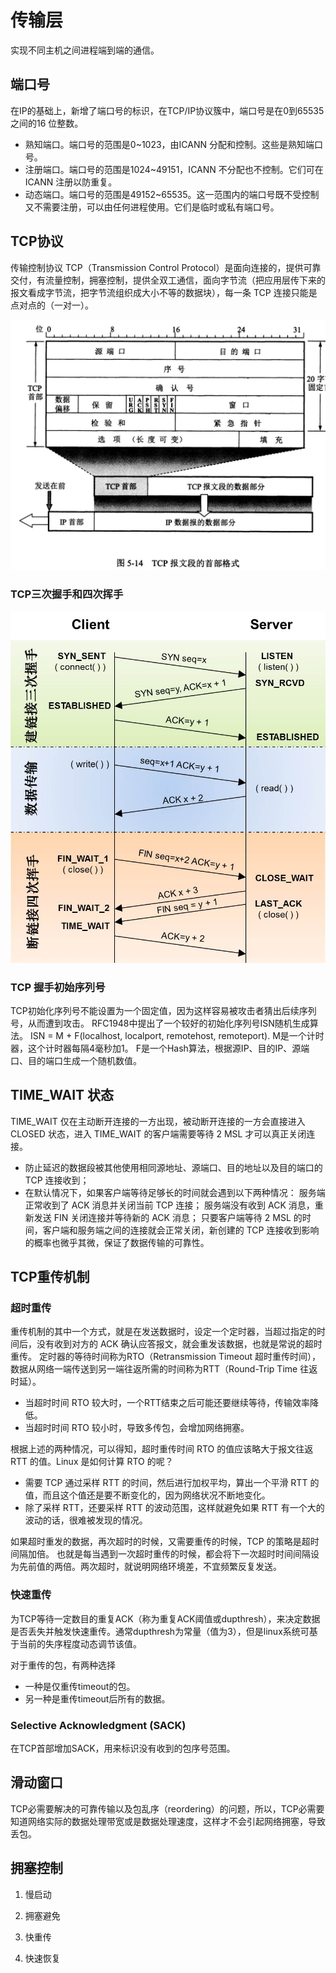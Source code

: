 # 传输层

实现不同主机之间进程端到端的通信。

## 端口号

在IP的基础上，新增了端口号的标识，在TCP/IP协议簇中，端口号是在0到65535之间的16 位整数。

* 熟知端口。端口号的范围是0~1023，由ICANN 分配和控制。这些是熟知端口号。
* 注册端口。端口号的范围是1024~49151，ICANN 不分配也不控制。它们可在ICANN 注册以防重复。
* 动态端口。端口号的范围是49152~65535。这一范围内的端口号既不受控制又不需要注册，可以由任何进程使用。它们是临时或私有端口号。

## TCP协议

传输控制协议 TCP（Transmission Control Protocol）是面向连接的，提供可靠交付，有流量控制，拥塞控制，提供全双工通信，面向字节流（把应用层传下来的报文看成字节流，把字节流组织成大小不等的数据块），每一条 TCP 连接只能是点对点的（一对一）。

![TCP首部](/%E8%AE%A1%E7%AE%97%E6%9C%BA%E7%BD%91%E7%BB%9C/assets/TCP%E9%A6%96%E9%83%A8.jpg)

### TCP三次握手和四次挥手

![TCP三次握手和四次挥手](/%E8%AE%A1%E7%AE%97%E6%9C%BA%E7%BD%91%E7%BB%9C/assets/tcp%E4%B8%89%E6%AC%A1%E6%8F%A1%E6%89%8B%E5%92%8C%E5%9B%9B%E6%AC%A1%E6%8C%A5%E6%89%8B.jpg)

### TCP 握手初始序列号

TCP初始化序列号不能设置为一个固定值，因为这样容易被攻击者猜出后续序列号，从而遭到攻击。
RFC1948中提出了一个较好的初始化序列号ISN随机生成算法。
ISN = M + F(localhost, localport, remotehost, remoteport).
M是一个计时器，这个计时器每隔4毫秒加1。
F是一个Hash算法，根据源IP、目的IP、源端口、目的端口生成一个随机数值。

## TIME_WAIT 状态

TIME_WAIT 仅在主动断开连接的一方出现，被动断开连接的一方会直接进入 CLOSED 状态，进入 TIME_WAIT 的客户端需要等待 2 MSL 才可以真正关闭连接。

* 防止延迟的数据段被其他使用相同源地址、源端口、目的地址以及目的端口的 TCP 连接收到；
* 在默认情况下，如果客户端等待足够长的时间就会遇到以下两种情况：
服务端正常收到了 ACK 消息并关闭当前 TCP 连接；
服务端没有收到 ACK 消息，重新发送 FIN 关闭连接并等待新的 ACK 消息；
只要客户端等待 2 MSL 的时间，客户端和服务端之间的连接就会正常关闭，新创建的 TCP 连接收到影响的概率也微乎其微，保证了数据传输的可靠性。

## TCP重传机制

### 超时重传

重传机制的其中一个方式，就是在发送数据时，设定一个定时器，当超过指定的时间后，没有收到对方的 ACK 确认应答报文，就会重发该数据，也就是常说的超时重传。
定时器的等待时间称为RTO（Retransmission Timeout 超时重传时间），数据从网络一端传送到另一端往返所需的时间称为RTT（Round-Trip Time 往返时延）。

* 当超时时间 RTO 较大时，一个RTT结束之后可能还要继续等待，传输效率降低。
* 当超时时间 RTO 较小时，导致多传包，会增加网络拥塞。

根据上述的两种情况，可以得知，超时重传时间 RTO 的值应该略大于报文往返 RTT 的值。Linux 是如何计算 RTO 的呢？

* 需要 TCP 通过采样 RTT 的时间，然后进行加权平均，算出一个平滑 RTT 的值，而且这个值还是要不断变化的，因为网络状况不断地变化。
* 除了采样 RTT，还要采样 RTT 的波动范围，这样就避免如果 RTT 有一个大的波动的话，很难被发现的情况。

如果超时重发的数据，再次超时的时候，又需要重传的时候，TCP 的策略是超时间隔加倍。
也就是每当遇到一次超时重传的时候，都会将下一次超时时间间隔设为先前值的两倍。两次超时，就说明网络环境差，不宜频繁反复发送。

### 快速重传

为TCP等待一定数目的重复ACK（称为重复ACK阈值或dupthresh），来决定数据是否丢失并触发快速重传。通常dupthresh为常量（值为3），但是linux系统可基于当前的失序程度动态调节该值。

对于重传的包，有两种选择

* 一种是仅重传timeout的包。
* 另一种是重传timeout后所有的数据。

### Selective Acknowledgment (SACK)

在TCP首部增加SACK，用来标识没有收到的包序号范围。

## 滑动窗口

TCP必需要解决的可靠传输以及包乱序（reordering）的问题，所以，TCP必需要知道网络实际的数据处理带宽或是数据处理速度，这样才不会引起网络拥塞，导致丢包。

## 拥塞控制

1. 慢启动

2. 拥塞避免

3. 快重传

4. 快速恢复
